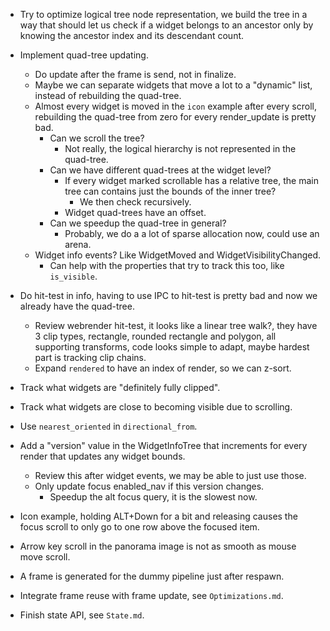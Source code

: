 * Try to optimize logical tree node representation, we build the tree in a way that should let us check if a widget belongs to an ancestor only
  by knowing the ancestor index and its descendant count.


* Implement quad-tree updating.
   - Do update after the frame is send, not in finalize.
   - Maybe we can separate widgets that move a lot to a "dynamic" list, instead of rebuilding the quad-tree.
   - Almost every widget is moved in the `icon` example after every scroll, rebuilding the quad-tree from zero for every render_update is pretty bad.
      - Can we scroll the tree?
         - Not really, the logical hierarchy is not represented in the quad-tree.
      - Can we have different quad-trees at the widget level?
         - If every widget marked scrollable has a relative tree, the main tree can contains just the bounds of the inner tree?
            - We then check recursively.
         - Widget quad-trees have an offset.
      - Can we speedup the quad-tree in general?
         - Probably, we do a a lot of sparse allocation now, could use an arena.
   - Widget info events? Like WidgetMoved and WidgetVisibilityChanged.
      - Can help with the properties that try to track this too, like `is_visible`.
* Do hit-test in info, having to use IPC to hit-test is pretty bad and now we already have the quad-tree.
   - Review webrender hit-test, it looks like a linear tree walk?, they have 3 clip types, rectangle, rounded rectangle and polygon,
     all supporting transforms, code looks simple to adapt, maybe hardest part is tracking clip chains.
   - Expand `rendered` to have an index of render, so we can z-sort.
* Track what widgets are "definitely fully clipped".
* Track what widgets are close to becoming visible due to scrolling.
* Use `nearest_oriented` in `directional_from`.

* Add a "version" value in the WidgetInfoTree that increments for every render that updates any widget bounds.
   - Review this after widget events, we may be able to just use those.
   - Only update focus enabled_nav if this version changes.
      - Speedup the alt focus query, it is the slowest now.

* Icon example, holding ALT+Down for a bit and releasing causes the focus scroll to only go to one row above the focused item.
* Arrow key scroll in the panorama image is not as smooth as mouse move scroll.

* A frame is generated for the dummy pipeline just after respawn.
* Integrate frame reuse with frame update, see `Optimizations.md`.
* Finish state API, see `State.md`.